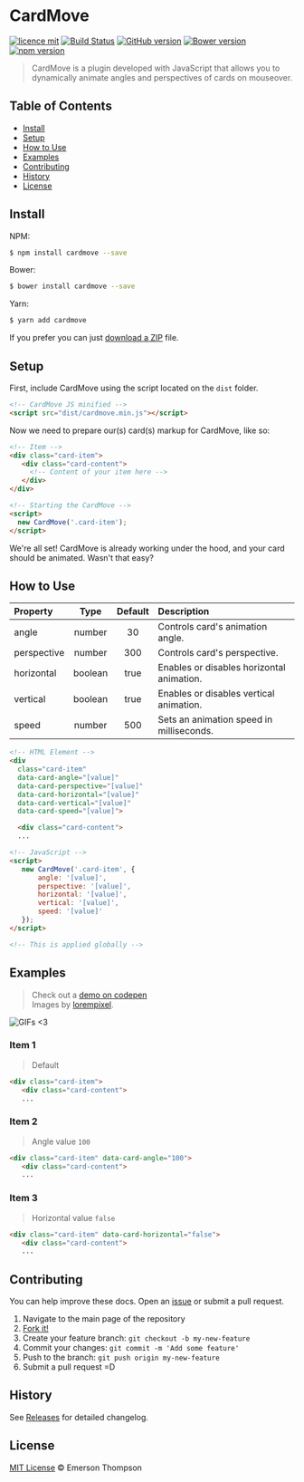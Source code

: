 # CardMove

[![licence mit](https://img.shields.io/badge/licence-MIT-blue.svg)](http://thompsonemerson.mit-license.org/)
[![Build Status](https://travis-ci.org/thompsonemerson/cardmove.svg?branch=master)](https://travis-ci.org/thompsonemerson/cardmove)
[![GitHub version](https://badge.fury.io/gh/thompsonemerson%2Fcardmove.svg)](https://badge.fury.io/gh/thompsonemerson%2Fcardmove)
[![Bower version](https://badge.fury.io/bo/cardmove.svg)](https://badge.fury.io/bo/cardmove)
[![npm version](https://badge.fury.io/js/cardmove.svg)](http://badge.fury.io/js/cardmove)

> CardMove is a plugin developed with JavaScript that allows you to dynamically animate angles and perspectives of cards on mouseover.

## Table of Contents

- [Install](#install)
- [Setup](#setup)
- [How to Use](#how-to-use)
- [Examples](#examples)
- [Contributing](#contributing)
- [History](#history)
- [License](#license)

## Install

NPM:

```bash
$ npm install cardmove --save
```

Bower:

```bash
$ bower install cardmove --save
```

Yarn:

```bash
$ yarn add cardmove
```

If you prefer you can just [download a ZIP](https://github.com/thompsonemerson/cardmove/archive/master.zip) file.


## Setup

First, include CardMove using the script located on the `dist` folder.

```html
<!-- CardMove JS minified -->
<script src="dist/cardmove.min.js"></script>
```

Now we need to prepare our(s) card(s) markup for CardMove, like so:
```html
<!-- Item -->
<div class="card-item">
   <div class="card-content">
     <!-- Content of your item here -->
   </div>
</div>

<!-- Starting the CardMove -->
<script>
  new CardMove('.card-item');
</script>
```

We're all set! CardMove is already working under the hood, and your card should be animated. Wasn't that easy?


## How to Use

| Property      | Type    | Default  | Description                                      |
| :------------ | :-----: | :-------:| :----------------------------------------------- |
| angle         | number  | 30       | Controls card's animation angle.                 |
| perspective   | number  | 300      | Controls card's perspective.                     |
| horizontal    | boolean | true     | Enables or disables horizontal animation.        |
| vertical      | boolean | true     | Enables or disables vertical animation.          |
| speed         | number  | 500      | Sets an animation speed in milliseconds.         |

```html
<!-- HTML Element -->
<div
  class="card-item"
  data-card-angle="[value]"
  data-card-perspective="[value]"
  data-card-horizontal="[value]"
  data-card-vertical="[value]"
  data-card-speed="[value]">

  <div class="card-content">
  ...
```

```html
<!-- JavaScript -->
<script>
   new CardMove('.card-item', {
       angle: '[value]',
       perspective: '[value]',
       horizontal: '[value]',
       vertical: '[value]',
       speed: '[value]'
   });
</script>

<!-- This is applied globally -->
```

## Examples

> Check out a [demo on codepen](http://codepen.io/thompsonemerson/pen/aBxVma) <br>
Images by [lorempixel](http://lorempixel.com).

![GIFs <3](demo.gif)

### Item 1

> Default

```html
<div class="card-item">
   <div class="card-content">
   ...
```

### Item 2

> Angle value `100`

```html
<div class="card-item" data-card-angle="100">
   <div class="card-content">
   ...
```

### Item 3

> Horizontal value `false`

```html
<div class="card-item" data-card-horizontal="false">
   <div class="card-content">
   ...
```

## Contributing

You can help improve these docs. Open an [issue](https://github.com/thompsonemerson/cardmove/issues/new) or submit a pull request.

1. Navigate to the main page of the repository
1. [Fork it!](https://github.com/thompsonemerson/cardmove#fork-destination-box)
1. Create your feature branch: `git checkout -b my-new-feature`
1. Commit your changes: `git commit -m 'Add some feature'`
1. Push to the branch: `git push origin my-new-feature`
1. Submit a pull request =D

## History

See [Releases](https://github.com/thompsonemerson/cardmove/releases) for detailed changelog.

## License

[MIT License](http://thompsonemerson.mit-license.org/) © Emerson Thompson

